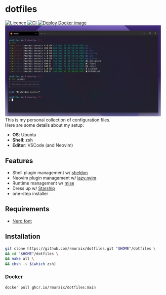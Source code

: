 # dotfiles

![Licence](https://img.shields.io/github/license/rmuraix/dotfiles)
[![CI](https://github.com/rmuraix/dotfiles/actions/workflows/ci.yml/badge.svg)](https://github.com/rmuraix/dotfiles/actions/workflows/ci.yml)
[![Deploy Docker image](https://github.com/rmuraix/dotfiles/actions/workflows/deploy-image.yml/badge.svg)](https://github.com/rmuraix/dotfiles/actions/workflows/deploy-image.yml)  
![terminal](./images/screenshot_terminal.png)  
This is my personal collection of configuration files.  
Here are some details about my setup:

- **OS**: Ubuntu
- **Shell**: zsh
- **Editor**: VSCode (and Neovim)

## Features

- Shell plugin management w/ [sheldon](https://sheldon.cli.rs/)
- Neovim plugin management w/ [lazy.nvim](https://github.com/folke/lazy.nvim)
- Runtime management w/ [mise](https://github.com/jdxcode/mise)
- Dress up w/ [Starship](https://starship.rs/)
- one-step installer

## Requirements

- [Nerd font](https://www.nerdfonts.com/font-downloads)

## Installation

```sh
git clone https://github.com/rmuraix/dotfiles.git "$HOME"/dotfiles \
&& cd "$HOME"/dotfiles \
&& make all \
&& chsh -s $(which zsh)
```

### Docker

```sh
docker pull ghcr.io/rmuraix/dotfiles:main
```
